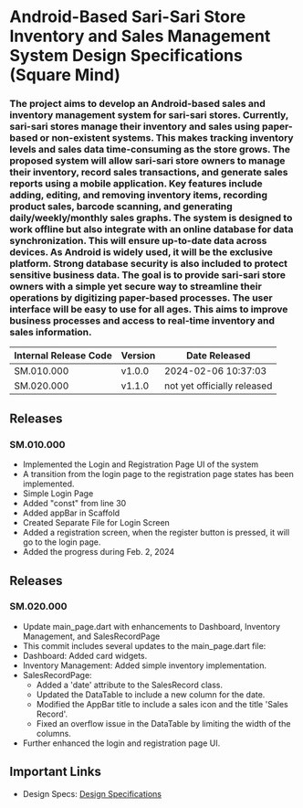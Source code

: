 # Android-Based Sari-Sari Store Inventory and Sales Management System Design Specifications (Square Mind)
### The project aims to develop an Android-based sales and inventory management system for sari-sari stores. Currently, sari-sari stores manage their inventory and sales using paper-based or non-existent systems. This makes tracking inventory levels and sales data time-consuming as the store grows. The proposed system will allow sari-sari store owners to manage their inventory, record sales transactions, and generate sales reports using a mobile application. Key features include adding, editing, and removing inventory items, recording product sales, barcode scanning, and generating daily/weekly/monthly sales graphs. The system is designed to work offline but also integrate with an online database for data synchronization. This will ensure up-to-date data across devices. As Android is widely used, it will be the exclusive platform. Strong database security is also included to protect sensitive business data. The goal is to provide sari-sari store owners with a simple yet secure way to streamline their operations by digitizing paper-based processes. The user interface will be easy to use for all ages. This aims to improve business processes and access to real-time inventory and sales information.

| Internal Release Code    | Version | Date Released |
|----------|------------|-------------------|
| SM.010.000 | v1.0.0   | 2024-02-06 10:37:03 | 
| SM.020.000 | v1.1.0   | not yet officially released| 

## Releases
### SM.010.000
- Implemented the Login and Registration Page UI of the system
- A transition from the login page to the registration page states has been implemented.
- Simple Login Page
- Added "const" from line 30
- Added appBar in Scaffold
- Created Separate File for Login Screen
- Added a registration screen, when the register button is pressed, it will go to the login page.
- Added the progress during Feb. 2, 2024

## Releases
### SM.020.000
- Update main_page.dart with enhancements to Dashboard, Inventory Management, and SalesRecordPage
- This commit includes several updates to the main_page.dart file:
- Dashboard: Added card widgets.
- Inventory Management: Added simple inventory implementation.
- SalesRecordPage: 
  - Added a 'date' attribute to the SalesRecord class.
  - Updated the DataTable to include a new column for the date.
  - Modified the AppBar title to include a sales icon and the title 'Sales Record'.
  - Fixed an overflow issue in the DataTable by limiting the width of the columns.
- Further enhanced the login and registration page UI.

## Important Links
- Design Specs: [Design Specifications](https://github.com/HarleyGotardo/square-mind/blob/main/README_FILES/MAIN_MD/DesignSpecificationDocument.md)
